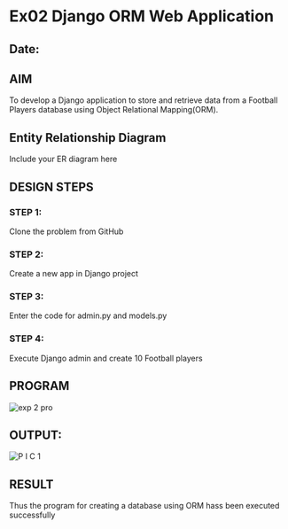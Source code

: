# Ex02 Django ORM Web Application
## Date: 

## AIM
To develop a Django application to store and retrieve data from a Football Players database using Object Relational Mapping(ORM).

## Entity Relationship Diagram

Include your ER diagram here

## DESIGN STEPS

### STEP 1:
Clone the problem from GitHub

### STEP 2:
Create a new app in Django project

### STEP 3:
Enter the code for admin.py and models.py

### STEP 4:
Execute Django admin and create 10 Football players

## PROGRAM
![exp 2 pro](https://github.com/dhinesh00406/ORM/assets/147149471/3d8bea69-7177-49a4-adc1-79c4810903bd)

## OUTPUT:

![P I C 1](https://github.com/dhinesh00406/ORM/assets/147149471/47e9638e-014b-4e07-8af4-067ad7b12dca)



## RESULT
Thus the program for creating a database using ORM hass been executed successfully
